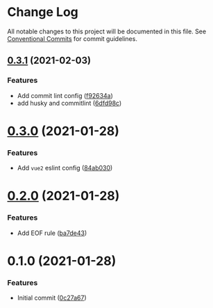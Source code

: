 # Change Log

All notable changes to this project will be documented in this file.
See [Conventional Commits](https://conventionalcommits.org) for commit guidelines.

## [0.3.1](https://github.com/Frontify/eslint-config/compare/v0.3.0...v0.3.1) (2021-02-03)


### Features

* Add commit lint config ([f92634a](https://github.com/Frontify/eslint-config/commit/f92634a96bb6eefadb08c3a2260d2faf94333625))
* add husky and commitlint ([6dfd98c](https://github.com/Frontify/eslint-config/commit/6dfd98c41b5c8ed9a4028894fef970bba70a42cb))





# [0.3.0](https://github.com/Frontify/eslint-config/compare/v0.2.0...v0.3.0) (2021-01-28)


### Features

* Add `vue2` eslint config ([84ab030](https://github.com/Frontify/eslint-config/commit/84ab030467d81be979d746353a9fcb9e29eb3906))





# [0.2.0](https://github.com/Frontify/eslint-config/compare/v0.1.0...v0.2.0) (2021-01-28)


### Features

* Add EOF rule ([ba7de43](https://github.com/Frontify/eslint-config/commit/ba7de436cd8d291f0478eb1b72f37e7a11ca455b))





# 0.1.0 (2021-01-28)


### Features

* Initial commit ([0c27a67](https://github.com/Frontify/eslint-config/commit/0c27a6766a2719ed9edd6327b4fc66ad279dea9a))

